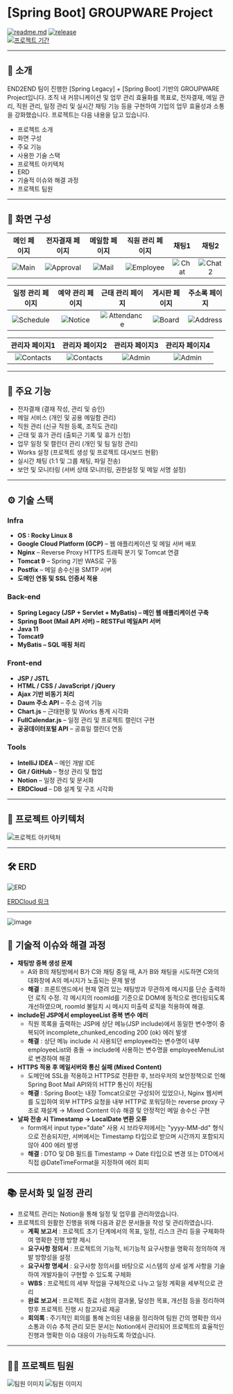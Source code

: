 <!-- logo -->

# [Spring Boot] GROUPWARE Project

[![readme.md](https://img.shields.io/badge/-readme.md-important?style=flat&logo=google-chrome&logoColor=white)]() [![release](https://img.shields.io/badge/release-v3.5.2-yellow?style=flat&logo=google-chrome&logoColor=white)]()  
[![프로젝트 기간](https://img.shields.io/badge/프로젝트_기간-2025.03.27~2025.04.18-green?style=flat)]()

---

## 📝 소개
END2END 팀이 진행한 [Spring Legacy] + [Spring Boot] 기반의 GROUPWARE Project입니다. 조직 내 커뮤니케이션 및 업무 관리 효율화를 목표로, 전자결재, 메일 관리, 직원 관리, 일정 관리 및 실시간 채팅 기능 등을 구현하여 기업의 업무 효율성과 소통을 강화했습니다. 프로젝트는 다음 내용을 담고 있습니다.

- 프로젝트 소개
- 화면 구성
- 주요 기능
- 사용한 기술 스택
- 프로젝트 아키텍처
- ERD
- 기술적 이슈와 해결 과정
- 프로젝트 팀원

---

## 🎨 화면 구성

| 메인 페이지 | 전자결재 페이지 | 메일함 페이지 | 직원 관리 페이지 | 채팅1| 채팅2 |
| :---: | :---: | :---: | :---: | :---: | :---: |
| ![Main](https://github.com/user-attachments/assets/6cadd527-9803-4c01-9af7-7ab0f95ae3f5) | ![Approval](https://github.com/user-attachments/assets/b9f95421-b178-4c9c-adf4-c56bbbd1a271) | ![Mail](https://github.com/user-attachments/assets/e0d30093-e5cb-48d5-8d27-1c429e7da42c)  | ![Employee](https://github.com/user-attachments/assets/e5847a74-6283-4bcc-b392-e03e847b3746) | ![Chat](https://github.com/user-attachments/assets/dea80300-aab9-42d3-a1bb-f951fda9d3b6) | ![Chat2](https://github.com/user-attachments/assets/300aa550-325d-4dc5-9174-6a922b1af25b) |

| 일정 관리 페이지 | 예약 관리 페이지 | 근태 관리 페이지 | 게시판 페이지 | 주소록 페이지 |
| :---: | :---: | :---: | :---: | :---: |
| ![Schedule](https://github.com/user-attachments/assets/a1fba279-21da-43b0-bad7-4e4ca3774a6a) | ![Notice](https://github.com/user-attachments/assets/d4db2538-46ad-4fb9-b18d-4b1554272ea1) | ![Attendance](https://github.com/user-attachments/assets/64f12a56-9485-4b0a-b725-dded7b704aae) | ![Board](https://github.com/user-attachments/assets/727854b3-07c8-4912-9756-0296e61d74c7) | ![Address](https://github.com/user-attachments/assets/d033a9b3-baa4-407d-91fd-e87bcbeca73d) |

| 관리자 페이지1 | 관리자 페이지2 | 관리자 페이지3 |  관리자 페이지4 |
| :---: | :---: | :---: | :---: |
| ![Contacts](https://github.com/user-attachments/assets/c34b8a80-5b86-4ed5-b055-0cd65f6e8a7d) | ![Contacts](https://github.com/user-attachments/assets/c34b8a80-5b86-4ed5-b055-0cd65f6e8a7d) | ![Admin](https://github.com/user-attachments/assets/bedb3d2f-bc71-4d5d-b3d3-4d44d385a28f) | ![Admin](https://github.com/user-attachments/assets/8a2c7811-93f9-46c3-8d1f-2e45f6259063) |

---

## 📌 주요 기능
- 전자결재 (결재 작성, 관리 및 승인)
- 메일 서비스 (개인 및 공용 메일함 관리)
- 직원 관리 (신규 직원 등록, 조직도 관리)
- 근태 및 휴가 관리 (출퇴근 기록 및 휴가 신청)
- 업무 일정 및 캘린더 관리 (개인 및 팀 일정 관리)
- Works 설정 (프로젝트 생성 및 프로젝트 대시보드 현황)
- 실시간 채팅 (1:1 및 그룹 채팅, 파일 전송)
- 보안 및 모니터링 (서버 상태 모니터링, 권한설정 및 메일 서명 설정)
---

## ⚙ 기술 스택

### Infra
- **OS : Rocky Linux 8**
- **Google Cloud Platform (GCP)** – 웹 애플리케이션 및 메일 서버 배포
- **Nginx** – Reverse Proxy HTTPS 트래픽 분기 및 Tomcat 연결
- **Tomcat 9** – Spring 기반 WAS로 구동
- **Postfix** – 메일 송수신용 SMTP 서버
- **도메인 연동 및 SSL 인증서 적용**

### Back-end
- **Spring Legacy (JSP + Servlet + MyBatis) – 메인 웹 애플리케이션 구축**
- **Spring Boot (Mail API 서버) – RESTFul 메일API 서버**
- **Java 11**
- **Tomcat9**
- **MyBatis – SQL 매핑 처리**

### Front-end
- **JSP / JSTL**
- **HTML / CSS / JavaScript / jQuery**
- **Ajax 기반 비동기 처리**
- **Daum 주소 API** – 주소 검색 기능
- **Chart.js** – 근태현황 및 Works 통계 시각화
- **FullCalendar.js** – 일정 관리 및 프로젝트 캘린더 구현
- **공공데이터포털 API** – 공휴일 캘린더 연동

### Tools
- **IntelliJ IDEA** – 메인 개발 IDE
- **Git / GitHub** – 형상 관리 및 협업
- **Notion** – 일정 관리 및 문서화
- **ERDCloud** – DB 설계 및 구조 시각화

---

## 🏢 프로젝트 아키텍처
![프로젝트 아키텍처](https://github.com/user-attachments/assets/720468fb-3de7-4243-b616-fc55229958b7)

---

## 🛠️ ERD

![ERD](https://github.com/user-attachments/assets/ea32ae49-2aa5-4a7f-8a2e-817cec7832cd)

[ERDCloud 링크](https://www.erdcloud.com/d/T4ZMac44Pooucd7WL)

---

![image](https://github.com/user-attachments/assets/bedb3d2f-bc71-4d5d-b3d3-4d44d385a28f)


## 🤔 기술적 이슈와 해결 과정
- **채팅방 중복 생성 문제**
  - A와 B의 채팅방에서 B가 C와 채팅 중일 때, A가 B와 채팅을 시도하면 C와의 대화창에 A의 메시지가 노출되는 문제 발생
  - **해결** : 
프론트엔드에서 현재 열려 있는 채팅방과 무관하게 메시지를 단순 출력하던 로직 수정.
각 메시지의 roomId를 기준으로 DOM에 동적으로 렌더링되도록 개선하였으며, roomId 불일치 시 메시지 미출력 로직을 적용하여 해결.
- **include된 JSP에서 employeeList 중복 변수 에러**
  - 직원 목록을 출력하는 JSP에 상단 메뉴(JSP include)에서 동일한 변수명이 중복되어 incomplete_chunked_encoding 200 (ok) 에러 발생
  - **해결** : 
상단 메뉴 include 시 사용되던 employee라는 변수명이 내부 employeeList와 충돌
→ include에 사용하는 변수명을 employeeMenuList로 변경하여 해결
- **HTTPS 적용 후 메일서버와 통신 실패 (Mixed Content)**
  - 도메인에 SSL을 적용하고 HTTPS로 전환한 후, 브라우저의 보안정책으로 인해 Spring Boot Mail API와의 HTTP 통신이 차단됨
  - **해결** : 
Spring Boot는 내장 Tomcat으로만 구성되어 있었으나,
Nginx 웹서버를 도입하여 외부 HTTPS 요청을 내부 HTTP로 포워딩하는 reverse proxy 구조로 재설계
→ Mixed Content 이슈 해결 및 안정적인 메일 송수신 구현
- **날짜 전송 시 Timestamp → LocalDate 변환 오류**
  - form에서 input type="date" 사용 시 브라우저에서는 "yyyy-MM-dd" 형식으로 전송되지만,
서버에서는 Timestamp 타입으로 받으며 시간까지 포함되지 않아 400 에러 발생
  - **해결** : 
DTO 및 DB 필드를 Timestamp → Date 타입으로 변경
또는 DTO에서 직접 @DateTimeFormat을 지정하여 에러 회피

---

## 📚 문서화 및 일정 관리
- 프로젝트 관리는 Notion을 통해 일정 및 업무를 관리하였습니다.
- 프로젝트의 원활한 진행을 위해 다음과 같은 문서들을 작성 및 관리하였습니다.
  - **계획 보고서** : 프로젝트 초기 단계에서의 목표, 일정, 리스크 관리 등을 구체화하여 명확한 진행 방향 제시
  - **요구사항 정의서** : 프로젝트의 기능적, 비기능적 요구사항을 명확히 정의하여 개발 방향성을 설정
  - **요구사항 명세서** : 요구사항 정의서를 바탕으로 시스템의 상세 설계 사항을 기술하여 개발자들이 구현할 수 있도록 구체화
  - **WBS** : 프로젝트의 세부 작업을 구체적으로 나누고 일정 계획을 세부적으로 관리
  - **완료 보고서** : 프로젝트 종료 시점의 결과물, 달성한 목표, 개선점 등을 정리하여 향후 프로젝트 진행 시 참고자료 제공
  - **회의록** : 주기적인 회의를 통해 논의된 내용을 정리하여 팀원 간의 명확한 의사소통과 이슈 추적 관리
모든 문서는 Notion에서 관리되어 프로젝트의 효율적인 진행과 명확한 이슈 대응이 가능하도록 하였습니다.

---

## 💁‍♂️ 프로젝트 팀원
![팀원 이미지](https://github.com/user-attachments/assets/c7ecdbb5-1d9e-4a56-b4ed-3ef84271ad57)
![팀원 이미지](https://github.com/user-attachments/assets/6181a8db-76b5-4682-bbc5-16041f32993f)


